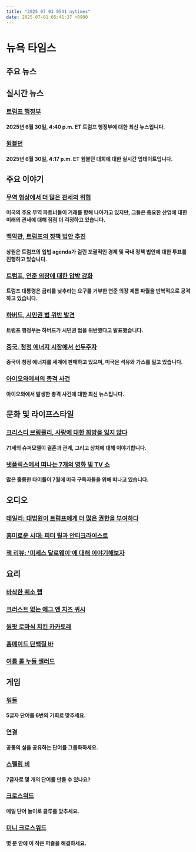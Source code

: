 ```yaml
---
title: "2025 07 01 0541 nytimes"
date: 2025-07-01 05:41:37 +0900
---
```


# 뉴욕 타임스
## 주요 뉴스
## 실시간 뉴스
### [트럼프 행정부](https://www.nytimes.com/live/2025/06/30/us/trump-news)
#### 2025년 6월 30일, 4:40 p.m. ET 트럼프 행정부에 대한 최신 뉴스입니다.
### [윔블던](https://www.nytimes.com/athletic/live-blogs/wimbledon-2025-live-updates-day-1-scores-results/NAHR1HZzMA94/)
#### 2025년 6월 30일, 4:17 p.m. ET 윔블던 대회에 대한 실시간 업데이트입니다.
## 주요 이야기
### [무역 협상에서 더 많은 관세의 위협](https://www.nytimes.com/2025/06/30/business/economy/trump-tariffs-trade-deals.html)
#### 미국의 주요 무역 파트너들이 거래를 향해 나아가고 있지만, 그들은 중요한 산업에 대한 미래의 관세에 대해 점점 더 걱정하고 있습니다.
### [백악관, 트럼프의 정책 법안 추진](https://www.nytimes.com/live/2025/06/30/us/trump-news)
#### 상원은 트럼프의 입법 agenda가 걸린 포괄적인 경제 및 국내 정책 법안에 대한 투표를 진행하고 있습니다.
### [트럼프, 연준 의장에 대한 압박 강화](https://www.nytimes.com/2025/06/30/business/trump-powell-fed-handwritten-note.html)
#### 트럼프 대통령은 금리를 낮추라는 요구를 거부한 연준 의장 제롬 파월을 반복적으로 공격하고 있습니다.
### [하버드, 시민권 법 위반 발견](https://www.nytimes.com/2025/06/30/us/politics/trump-harvard-civil-rights-law.html)
#### 트럼프 행정부는 하버드가 시민권 법을 위반했다고 발표했습니다.
### [중국, 청정 에너지 시장에서 선두주자](https://www.nytimes.com/interactive/2025/06/30/climate/china-clean-energy-power.html)
#### 중국이 청정 에너지를 세계에 판매하고 있으며, 미국은 석유와 가스를 밀고 있습니다.
### [아이오와에서의 총격 사건](https://www.nytimes.com/2025/06/30/us/politics/trump-bukele-ms-13-immigrants.html)
#### 아이오와에서 발생한 총격 사건에 대한 최신 뉴스입니다.
## 문화 및 라이프스타일
### [크리스티 브링클리, 사랑에 대한 희망을 잃지 않다](https://www.nytimes.com/2025/06/29/style/christie-brinkley-isnt-giving-up-on-love.html)
#### 71세의 슈퍼모델이 결혼과 관계, 그리고 상처에 대해 이야기합니다.
### [넷플릭스에서 떠나는 7개의 영화 및 TV 쇼](https://www.nytimes.com/2025/06/28/arts/television/netflix-leaving-july.html)
#### 많은 훌륭한 타이틀이 7월에 미국 구독자들을 위해 떠나고 있습니다.
## 오디오
### [데일리: 대법원이 트럼프에게 더 많은 권한을 부여하다](https://www.nytimes.com/2025/06/30/podcasts/the-daily/trump-scotus-birthright.html)
### [흥미로운 시대: 피터 틸과 안티크라이스트](https://www.nytimes.com/2025/06/26/opinion/peter-thiel-antichrist-ross-douthat.html)
### [책 리뷰: '미세스 달로웨이'에 대해 이야기해보자](https://www.nytimes.com/2025/06/27/books/review/podcast-mrs-dalloway-book-club.html)
## 요리
### [바삭한 퀘소 랩](https://cooking.nytimes.com/recipes/1027001-crunchy-queso-wrap)
### [크러스트 없는 에그 앤 치즈 퀴시](https://cooking.nytimes.com/recipes/1019769-crustless-egg-and-cheese-quiche)
### [원팟 로마식 치킨 카카토레](https://cooking.nytimes.com/recipes/1026287-one-pot-roman-chicken-cacciatore-with-potatoes)
### [홈메이드 단백질 바](https://cooking.nytimes.com/recipes/1026978-homemade-protein-bars)
### [여름 롤 누들 샐러드](https://cooking.nytimes.com/recipes/1027024-summer-roll-noodle-salad)
## 게임
### [워들](https://www.nytimes.com/games/wordle/index.html)
#### 5글자 단어를 6번의 기회로 맞추세요.
### [연결](https://www.nytimes.com/games/connections?GAMES_connectionsRollout_1130=1_ConnectionsV2)
#### 공통의 실을 공유하는 단어를 그룹화하세요.
### [스펠링 비](https://www.nytimes.com/puzzles/spelling-bee)
#### 7글자로 몇 개의 단어를 만들 수 있나요?
### [크로스워드](https://www.nytimes.com/crosswords)
#### 매일 단어 놀이로 클루를 맞추세요.
### [미니 크로스워드](http://www.nytimes.com/crosswords/game/mini)
#### 몇 분 안에 이 작은 퍼즐을 해결하세요.